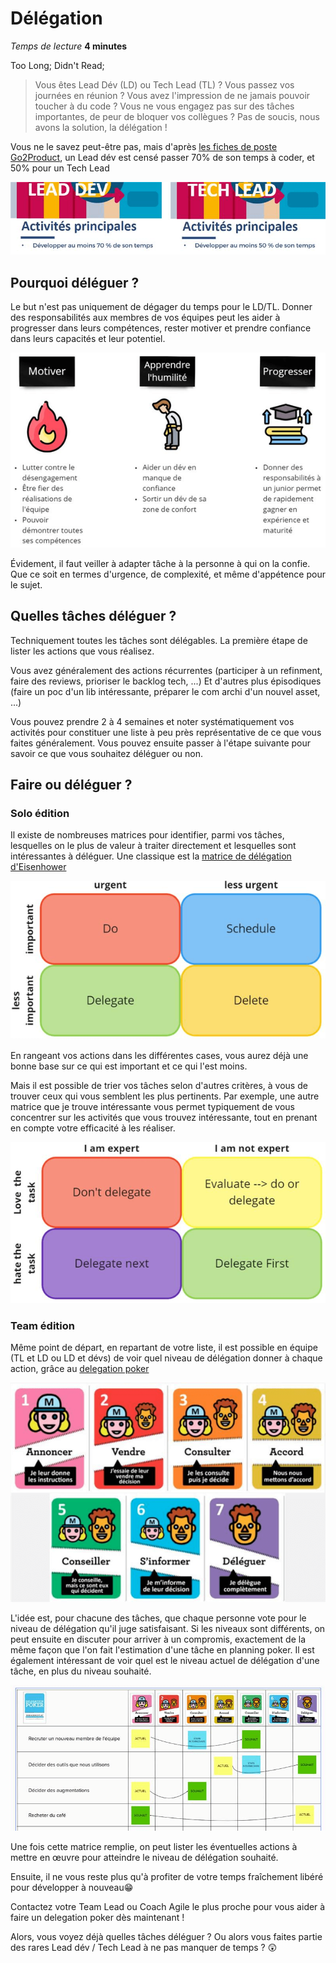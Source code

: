 # Délégation
*Temps de lecture* **4 minutes**

Too Long; Didn't Read;
> Vous êtes Lead Dév (LD) ou Tech Lead (TL) ?
> Vous passez vos journées en réunion ?
> Vous avez l'impression de ne jamais pouvoir toucher à du code ?
> Vous ne vous engagez pas sur des tâches importantes, de peur de bloquer vos collègues ?
> Pas de soucis, nous avons la solution, la délégation !
 
Vous ne le savez peut-être pas, mais d'après [les fiches de poste Go2Product](https://confluence.cdiscount.com/pages/viewpage.action?pageId=190474106), un Lead dév est censé passer 70% de son temps à coder, et 50% pour un Tech Lead
 
 ![Fiches de poste](fiches-ld-tl.png)
 
## Pourquoi déléguer ?
Le but n'est pas uniquement de dégager du temps pour le LD/TL.
Donner des responsabilités aux membres de vos équipes peut les aider à progresser dans leurs compétences, rester motiver et prendre confiance dans leurs capacités et leur potentiel.
 
 ![Intérêts de la délégation](why-delegate.png)
 
Évidement, il faut veiller à adapter tâche à la personne à qui on la confie.
Que ce soit en termes d'urgence, de complexité, et même d'appétence pour le sujet.
 
## Quelles tâches déléguer ?
Techniquement toutes les tâches sont délégables.
La première étape de lister les actions que vous réalisez.
 
Vous avez généralement des actions récurrentes (participer à un refinment, faire des reviews, prioriser le backlog tech, ...)
Et d'autres plus épisodiques (faire un poc d'un lib intéressante, préparer le com archi d'un nouvel asset, ...)
 
Vous pouvez prendre 2 à 4 semaines et noter systématiquement vos activités pour constituer une liste à peu près représentative de ce que vous faites généralement.
Vous pouvez ensuite passer à l'étape suivante pour savoir ce que vous souhaitez déléguer ou non.
 
## Faire ou déléguer ?
### Solo édition
Il existe de nombreuses matrices pour identifier, parmi vos tâches, lesquelles on le plus de valeur à traiter directement et lesquelles sont intéressantes à déléguer.
Une classique est la [matrice de délégation d'Eisenhower](https://www.eisenhower.me/eisenhower-matrix/)

![matrice de délégation d'Eisenhower](eisenhower-matrix.png)
 
En rangeant vos actions dans les différentes cases, vous aurez déjà une bonne base sur ce qui est important et ce qui l'est moins.
 
Mais il est possible de trier vos tâches selon d'autres critères, à vous de trouver ceux qui vous semblent les plus pertinents.
Par exemple, une autre matrice que je trouve intéressante vous permet typiquement de vous concentrer sur les activités que vous trouvez intéressante, tout en prenant en compte votre efficacité à les réaliser.
 
 ![Matrice de délégation par expertise et appétance](expert-matrix.png)
 
### Team édition
Même point de départ, en repartant de votre liste, il est possible en équipe (TL et LD ou LD et dévs) de voir quel niveau de délégation donner à chaque action, grâce au [delegation poker](https://coach-agile.com/2023/03/art-de-la-delegation-astuces-et-outils-pour-une-equipe-agile-performante/)

![Delegation poker](delegation-poker.png)
 
L'idée est, pour chacune des tâches, que chaque personne vote pour le niveau de délégation qu'il juge satisfaisant. Si les niveaux sont différents, on peut ensuite en discuter pour arriver à un compromis, exactement de la même façon que l'on fait l'estimation d'une tâche en planning poker.
Il est également intéressant de voir quel est le niveau actuel de délégation d'une tâche, en plus du niveau souhaité.
 
 ![Atelier delegation poker](delegation-poker-workshop.png)
 
Une fois cette matrice remplie, on peut lister les éventuelles actions à mettre en œuvre pour atteindre le niveau de délégation souhaité.
 
Ensuite, il ne vous reste plus qu'à profiter de votre temps fraîchement libéré pour développer à nouveau😁
 
Contactez votre Team Lead ou Coach Agile le plus proche pour vous aider à faire un delegation poker dès maintenant !
 
Alors, vous voyez déjà quelles tâches déléguer ?
Ou alors vous faites partie des rares Lead dév / Tech Lead à ne pas manquer de temps ? 😲
